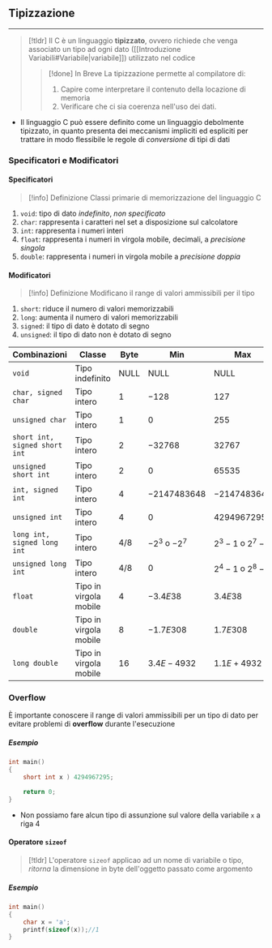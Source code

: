 ## Tipizzazione
---
>[!tldr]
>Il C è un linguaggio **tipizzato**, ovvero richiede che venga associato un tipo ad ogni dato ([[Introduzione Variabili#Variabile|variabile]]) utilizzato nel codice
>>[!done] In Breve
>>La tipizzazione permette al compilatore di:
>>1. Capire come interpretare il contenuto della locazione di memoria
>>2. Verificare che ci sia coerenza nell'uso dei dati.

- Il linguaggio C può essere definito come un linguaggio debolmente tipizzato, in quanto presenta dei meccanismi impliciti ed espliciti per trattare in modo flessibile le regole di _conversione_ di tipi di dati

### Specificatori e Modificatori

#### Specificatori
>[!info] Definizione
>Classi primarie di memorizzazione del linguaggio C

1. `void`: tipo di dato *indefinito*, _non specificato_
2. `char`: rappresenta i caratteri nel set a disposizione sul calcolatore
3. `int`: rappresenta i numeri interi
4. `float`: rappresenta i numeri in virgola mobile, decimali, a _precisione singola_
5. `double`: rappresenta i numeri in virgola mobile a _precisione doppia_

#### Modificatori
>[!info] Definizione
>Modificano il range di valori ammissibili per il tipo

1. `short`: riduce il numero di valori memorizzabili
2. `long`: aumenta il numero di valori memorizzabili
3. `signed`: il tipo di dato è dotato di segno
4. `unsigned`: il tipo di dato non è dotato di segno

| Combinazioni                  | Classe                 | Byte | Min           | Max           |
| ----------------------------- | ---------------------- | ---- | ------------- | ------------- |
| `void`                        | Tipo indefinito        | NULL | NULL          | NULL              |
| `char, signed char`           | Tipo intero            | 1    | $-128$        | $127$         |
| `unsigned char`               | Tipo intero            | 1    | $0$           | $255$         |
| `short int, signed short int` | Tipo intero            | 2    | $-32768$      | $32767$       |
| `unsigned short int`          | Tipo intero            | 2    | $0$           | $65535$       |
| `int, signed int`             | Tipo intero            | 4    | $-2147483648$ | $-2147483647$ |
| `unsigned int`                | Tipo intero            | 4    | $0$           | $4294967295$  |
| `long int, signed long int`   | Tipo intero            | 4/8  | $-2^3$ o $-2^7$              | $2^3-1$ o $2^7-1$              |
| `unsigned long int`           | Tipo intero            | 4/8  | $0$              | $2^4-1$ o $2^8-1$              |
| `float`                       | Tipo in virgola mobile | 4    | $-3.4E 38$              | $3.4E 38$              |
| `double`                      | Tipo in virgola mobile | 8    | $-1.7E308$              | $1.7E308$              |
| `long double`                 | Tipo in virgola mobile | 16   | $3.4E-4932$              | $1.1E+4932$              |

### Overflow
È importante conoscere il range di valori ammissibili per un tipo di dato per evitare problemi di **overflow** durante l'esecuzione

##### Esempio
```c
int main()
{
	short int x ) 4294967295;

	return 0;
}
```
- Non possiamo fare alcun tipo di assunzione sul valore della variabile `x` a riga 4

#### Operatore `sizeof`
>[!tldr]
>L'operatore `sizeof` applicao ad un nome di variabile o tipo, _ritorna_ la dimensione in byte dell'oggetto passato come argomento

##### Esempio
```c
int main()
{
	char x = 'a';
	printf(sizeof(x));//1
}
```
